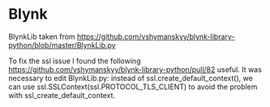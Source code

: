 # Blynk

BlynkLib taken from https://github.com/vshymanskyy/blynk-library-python/blob/master/BlynkLib.py

To fix the ssl issue I found the following
https://github.com/vshymanskyy/blynk-library-python/pull/82 useful.
It was necessary to edit BlynkLib.py: instead of ssl.create_default_context(), we can use ssl.SSLContext(ssl.PROTOCOL_TLS_CLIENT) to avoid the problem with ssl_create_default_context.

